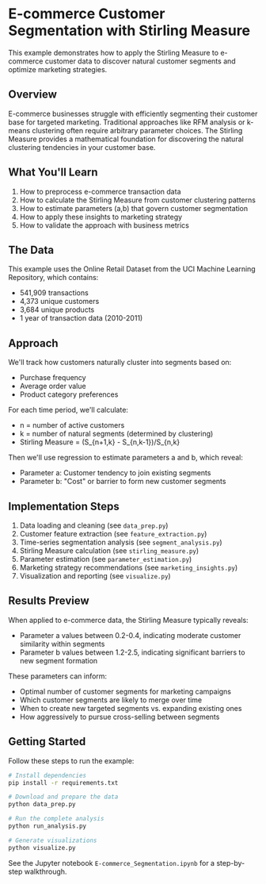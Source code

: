 # E-commerce Customer Segmentation with Stirling Measure

This example demonstrates how to apply the Stirling Measure to e-commerce customer data to discover natural customer segments and optimize marketing strategies.

## Overview

E-commerce businesses struggle with efficiently segmenting their customer base for targeted marketing. Traditional approaches like RFM analysis or k-means clustering often require arbitrary parameter choices. The Stirling Measure provides a mathematical foundation for discovering the natural clustering tendencies in your customer base.

## What You'll Learn

1. How to preprocess e-commerce transaction data
2. How to calculate the Stirling Measure from customer clustering patterns
3. How to estimate parameters (a,b) that govern customer segmentation
4. How to apply these insights to marketing strategy
5. How to validate the approach with business metrics

## The Data

This example uses the Online Retail Dataset from the UCI Machine Learning Repository, which contains:
- 541,909 transactions
- 4,373 unique customers
- 3,684 unique products
- 1 year of transaction data (2010-2011)

## Approach

We'll track how customers naturally cluster into segments based on:
- Purchase frequency
- Average order value
- Product category preferences

For each time period, we'll calculate:
- n = number of active customers
- k = number of natural segments (determined by clustering)
- Stirling Measure = (S_{n+1,k} - S_{n,k-1})/S_{n,k}

Then we'll use regression to estimate parameters a and b, which reveal:
- Parameter a: Customer tendency to join existing segments
- Parameter b: "Cost" or barrier to form new customer segments

## Implementation Steps

1. Data loading and cleaning (see `data_prep.py`)
2. Customer feature extraction (see `feature_extraction.py`) 
3. Time-series segmentation analysis (see `segment_analysis.py`)
4. Stirling Measure calculation (see `stirling_measure.py`)
5. Parameter estimation (see `parameter_estimation.py`)
6. Marketing strategy recommendations (see `marketing_insights.py`)
7. Visualization and reporting (see `visualize.py`)

## Results Preview

When applied to e-commerce data, the Stirling Measure typically reveals:
- Parameter a values between 0.2-0.4, indicating moderate customer similarity within segments
- Parameter b values between 1.2-2.5, indicating significant barriers to new segment formation

These parameters can inform:
- Optimal number of customer segments for marketing campaigns
- Which customer segments are likely to merge over time
- When to create new targeted segments vs. expanding existing ones
- How aggressively to pursue cross-selling between segments

## Getting Started

Follow these steps to run the example:

```bash
# Install dependencies
pip install -r requirements.txt

# Download and prepare the data
python data_prep.py

# Run the complete analysis
python run_analysis.py

# Generate visualizations
python visualize.py
```

See the Jupyter notebook `E-commerce_Segmentation.ipynb` for a step-by-step walkthrough.
